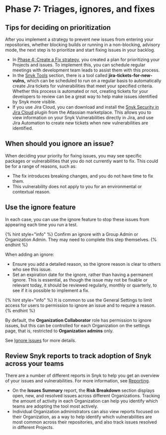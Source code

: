 # Phase 7: Triages, ignores, and fixes

## Tips for deciding on prioritization

After you implement a strategy to prevent new issues from entering your repositories, whether blocking builds or running in a non-blocking, advisory mode, the next step is to prioritize and start fixing issues in your backlog.

* In [Phase 4: Create a Fix strategy](phase-4-create-a-fix-strategy.md), you created a plan for prioritizing your Projects and issues. To implement this, you can schedule regular meetings with development team leads to assist them with this process.&#x20;
* In the [Snyk Tools](../../snyk-api-info/other-tools/) section, there is a tool called **jira-tickets-for-new-vulns,** which can be scheduled to run on a regular basis to automatically create Jira tickets for vulnerabilities that meet your specified criteria. Whether this process is automated or not, creating tickets for your developers to review can be a great way to help make issues identified by Snyk more visible.
* If you use Jira Cloud, you can download and install the [Snyk Security in Jira Cloud](https://marketplace.atlassian.com/apps/1230482/snyk-security-in-jira-cloud) plugin from the Atlassian marketplace. This allows you to view information on your Snyk Vulnerabilities directly in Jira, and use Jira Automation to create new tickets when new vulnerabilities are identified.

## When should you ignore an issue?

When deciding your priority for fixing issues, you may see specific packages or vulnerabilities that you do not currently want to fix. This could be for a range of reasons, such as:

* The fix introduces breaking changes, and you do not have time to fix them.
* This vulnerability does not apply to you for an environmental or contextual reason.

## Use the ignore feature

In each case, you can use the ignore feature to stop these issues from appearing each time you run a test.&#x20;

{% hint style="info" %}
Confirm an ignore with a Group Admin or Organization Admin. They may need to complete this step themselves.&#x20;
{% endhint %}

When adding an ignore:

* Ensure you add a detailed reason, so the ignore reason is clear to others who see this issue.
* Set an expiration date for the ignore, rather than having a permanent ignore. This is essential, as though the issue may not be fixable or relevant today, it should be reviewed regularly, monthly or quarterly, to see if it is possible to implement a fix.

{% hint style="info" %}
It is common to use the General Settings to limit access for users to permission to ignore an issue and to require a reason.
{% endhint %}

By default, the **Organization Collaborator** role has permission to ignore issues, but this can be controlled for each Organization on the settings page, that is, restricted to **Organization admins** only.&#x20;

See [Ignore issues](../../scan-using-snyk/prioritize-your-issues/ignore-issues/) for more details.

## Review Snyk reports to track adoption of Snyk across your teams

There are a number of different reports in Snyk to help you get an overview of your issues and vulnerabilities. For more information, see [Reporting](../../manage-issues/reporting/).

* On the **Issues Summary** report, the **Risk Breakdown** section displays open, new, and resolved issues across different Organizations. Tracking the amount of activity in each Organization can help you identify which teams are adopting the tool most actively.
* Individual Organization administrators can also view reports focused on their Organization, as a way to help identify which vulnerabilities are most common across their repositories, and also track issues resolved in different Projects.
